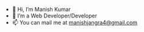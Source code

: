 - 👋 Hi, I’m Manish Kumar
- 👀 I’m a Web Developer/Developer
- 📫 You can mail me at manishjangra4@gmail.com


